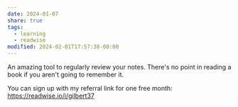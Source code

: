```yaml
---
date: 2024-01-07
share: true
tags:
  - learning
  - readwise
modified: 2024-02-01T17:57:38-08:00
---
```

An amazing tool to regularly review your notes. There's no point in reading a book if you aren't going to remember it. 

You can sign up with my referral link for one free month: https://readwise.io/i/gilbert37